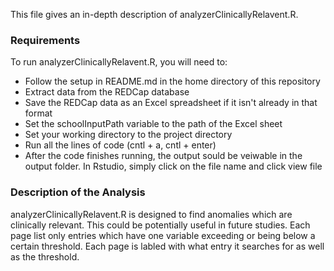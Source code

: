 This file gives an in-depth description of analyzerClinicallyRelavent.R.

### Requirements
To run analyzerClinicallyRelavent.R, you will need to:
* Follow the setup in README.md in the home directory of this repository
* Extract data from the REDCap database
* Save the REDCap data as an Excel spreadsheet if it isn't already in that format
* Set the schoolInputPath variable to the path of the Excel sheet
* Set your working directory to the project directory
* Run all the lines of code (cntl + a, cntl + enter)
* After the code finishes running, the output sould be veiwable in the output folder. In Rstudio, simply click on the file name and click view file

### Description of the Analysis
analyzerClinicallyRelavent.R is designed to find anomalies which are clinically relevant. This could be potentially useful in future studies. Each page list only entries which 
have one variable exceeding or being below a certain threshold. Each page is labled with what entry it searches for as well as the threshold.
